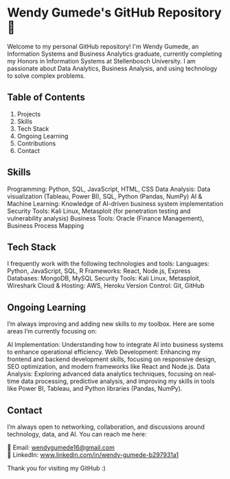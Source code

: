 # Wendy Gumede's GitHub Repository 👋


Welcome to my personal GitHub repository! I'm Wendy Gumede, an Information Systems and Business Analytics graduate, currently completing my Honors in Information Systems at Stellenbosch University. I am passionate about Data Analytics, Business Analysis, and using technology to solve complex problems.

## Table of Contents
<ol>
<li>Projects </li>
<li>Skills </li>
<li>Tech Stack </li>
<li>Ongoing Learning </li>
<li>Contributions </li>
<li>Contact </li>
</ol>


## Skills 
Programming: Python, SQL, JavaScript, HTML, CSS
Data Analysis: Data visualization (Tableau, Power BI), SQL, Python (Pandas, NumPy)
AI & Machine Learning: Knowledge of AI-driven business system implementation
Security Tools: Kali Linux, Metasploit (for penetration testing and vulnerability analysis)
Business Tools: Oracle (Finance Management), Business Process Mapping

## Tech Stack

<i class="fab fa-windows"></i>
I frequently work with the following technologies and tools:
Languages: Python, JavaScript, SQL, R
Frameworks: React, Node.js, Express
Databases: MongoDB, MySQL
Security Tools: Kali Linux, Metasploit, Wireshark
Cloud & Hosting: AWS, Heroku
Version Control: Git, GitHub

## Ongoing Learning
I’m always improving and adding new skills to my toolbox. Here are some areas I’m currently focusing on:

AI Implementation: Understanding how to integrate AI into business systems to enhance operational efficiency.
Web Development: Enhancing my frontend and backend development skills, focusing on responsive design, SEO optimization, and modern frameworks like React and Node.js.
Data Analysis: Exploring advanced data analytics techniques, focusing on real-time data processing, predictive analysis, and improving my skills in tools like Power BI, Tableau, and Python libraries (Pandas, NumPy).

## Contact
I’m always open to networking, collaboration, and discussions around technology, data, and AI. You can reach me here:

📧 Email: wendygumede16@gmail.com <br>
💼 LinkedIn: www.linkedin.com/in/wendy-gumede-b297931a1

Thank you for visiting my GitHub :)

